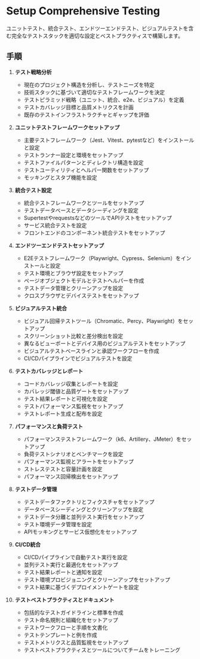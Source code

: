 # Setup Comprehensive Testing

ユニットテスト、統合テスト、エンドツーエンドテスト、ビジュアルテストを含む完全なテストスタックを適切な設定とベストプラクティスで構築します。

## 手順

1. **テスト戦略分析**
   - 現在のプロジェクト構造を分析し、テストニーズを特定
   - 技術スタックに基づいて適切なテストフレームワークを決定
   - テストピラミッド戦略（ユニット、統合、e2e、ビジュアル）を定義
   - テストカバレッジ目標と品質メトリクスを計画
   - 既存のテストインフラストラクチャとギャップを評価

2. **ユニットテストフレームワークセットアップ**
   - 主要テストフレームワーク（Jest、Vitest、pytestなど）をインストールと設定
   - テストランナー設定と環境をセットアップ
   - テストファイルパターンとディレクトリ構造を設定
   - テストユーティリティとヘルパー関数をセットアップ
   - モッキングとスタブ機能を設定

3. **統合テスト設定**
   - 統合テストフレームワークとツールをセットアップ
   - テストデータベースとデータシーディングを設定
   - SupertestやrequestsなどのツールでAPIテストをセットアップ
   - サービス統合テストを設定
   - フロントエンドのコンポーネント統合テストをセットアップ

4. **エンドツーエンドテストセットアップ**
   - E2Eテストフレームワーク（Playwright、Cypress、Selenium）をインストールと設定
   - テスト環境とブラウザ設定をセットアップ
   - ページオブジェクトモデルとテストヘルパーを作成
   - テストデータ管理とクリーンアップを設定
   - クロスブラウザとデバイステストをセットアップ

5. **ビジュアルテスト統合**
   - ビジュアル回帰テストツール（Chromatic、Percy、Playwright）をセットアップ
   - スクリーンショット比較と差分検出を設定
   - 異なるビューポートとデバイス用のビジュアルテストをセットアップ
   - ビジュアルテストベースラインと承認ワークフローを作成
   - CI/CDパイプラインでビジュアルテストを設定

6. **テストカバレッジとレポート**
   - コードカバレッジ収集とレポートを設定
   - カバレッジ閾値と品質ゲートをセットアップ
   - テスト結果レポートと可視化を設定
   - テストパフォーマンス監視をセットアップ
   - テストレポート生成と配布を設定

7. **パフォーマンスと負荷テスト**
   - パフォーマンステストフレームワーク（k6、Artillery、JMeter）をセットアップ
   - 負荷テストシナリオとベンチマークを設定
   - パフォーマンス監視とアラートをセットアップ
   - ストレステストと容量計画を設定
   - パフォーマンス回帰検出をセットアップ

8. **テストデータ管理**
   - テストデータファクトリとフィクスチャをセットアップ
   - データベースシーディングとクリーンアップを設定
   - テストデータ分離と並列テスト実行をセットアップ
   - テスト環境データ管理を設定
   - APIモッキングとサービス仮想化をセットアップ

9. **CI/CD統合**
   - CI/CDパイプラインで自動テスト実行を設定
   - 並列テスト実行と最適化をセットアップ
   - テスト結果レポートと通知を設定
   - テスト環境プロビジョニングとクリーンアップをセットアップ
   - テスト結果に基づくデプロイメントゲートを設定

10. **テストベストプラクティスとドキュメント**
    - 包括的なテストガイドラインと標準を作成
    - テスト命名規則と組織化をセットアップ
    - テストワークフローと手順を文書化
    - テストテンプレートと例を作成
    - テストメトリクスと品質監視をセットアップ
    - テストベストプラクティスとツールについてチームをトレーニング
